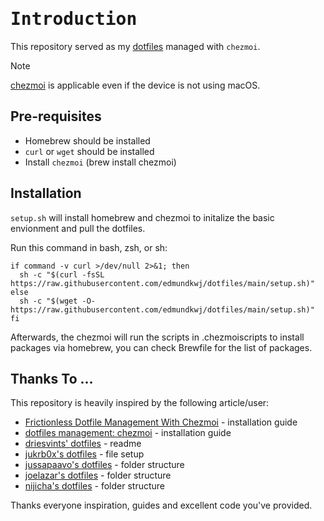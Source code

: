 <h1>
    <samp>
      Introduction
    </samp>
</h1>

This repository served as my [dotfiles](https://dotfiles.github.io/) managed with `chezmoi`.

> [!NOTE]
> 
> [chezmoi](https://www.chezmoi.io/) is applicable even if the device is not using macOS.

## Pre-requisites
- Homebrew should be installed
- `curl` or `wget` should be installed
- Install `chezmoi` (brew install chezmoi)

## Installation

`setup.sh` will install homebrew and chezmoi to initalize the basic envionment and pull the dotfiles.

Run this command in bash, zsh, or sh:

```shell
if command -v curl >/dev/null 2>&1; then
  sh -c "$(curl -fsSL https://raw.githubusercontent.com/edmundkwj/dotfiles/main/setup.sh)"
else
  sh -c "$(wget -O- https://raw.githubusercontent.com/edmundkwj/dotfiles/main/setup.sh)"
fi
```

Afterwards, the chezmoi will run the scripts in .chezmoiscripts to install packages via homebrew, you can check Brewfile for the list of packages. 

## Thanks To ...
This repository is heavily inspired by the following article/user:
- [Frictionless Dotfile Management With Chezmoi](https://marcusb.org/posts/2025/01/frictionless-dotfile-management-with-chezmoi/#basicsetup) - installation guide
- [dotfiles management: chezmoi](https://blg.gkr.one/20241107-chezmoi/#138c678a0f698005abbac1574e8661ac) - installation guide
- [driesvints' dotfiles](https://github.com/driesvints/dotfiles) - readme
- [jukrb0x's dotfiles](https://github.com/jukrb0x/dotfiles) - file setup
- [jussapaavo's dotfiles](https://github.com/jussapaavo/dotfiles) - folder structure
- [joelazar's dotfiles](https://github.com/joelazar/dotfiles) - folder structure
- [nijicha's dotfiles](https://github.com/nijicha/dotfiles) - folder structure

Thanks everyone inspiration, guides and excellent code you've provided.